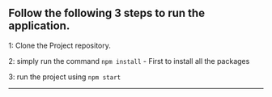 
## Follow the following 3 steps to run the application. 

1: Clone the Project repository.

2: simply run the command    `npm install`  - First to install all the packages
   
3: run the project using   `npm start`
   
   ------------ 














